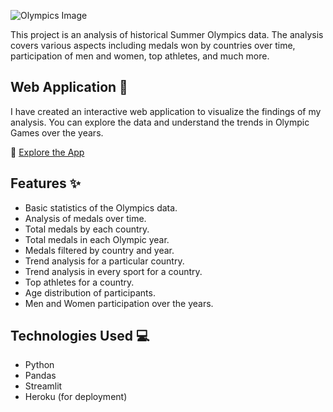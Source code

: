 
![Olympics Image](https://img.jagranjosh.com/images/2021/June/2362021/World_Olympic_day_2021_theme_history_significance.jpg)

This project is an analysis of historical Summer Olympics data. The analysis covers various aspects including medals won by countries over time, participation of men and women, top athletes, and much more.

## Web Application 🚀

I have created an interactive web application to visualize the findings of my analysis. You can explore the data and understand the trends in Olympic Games over the years.

🔗 [Explore the App](https://olympics-analysis-by-mudit-app-d05d3c3a4d2c.herokuapp.com) 

## Features ✨

- Basic statistics of the Olympics data.
- Analysis of medals over time.
- Total medals by each country.
- Total medals in each Olympic year.
- Medals filtered by country and year.
- Trend analysis for a particular country.
- Trend analysis in every sport for a country.
- Top athletes for a country.
- Age distribution of participants.
- Men and Women participation over the years.

## Technologies Used 💻

- Python
- Pandas
- Streamlit
- Heroku (for deployment)

